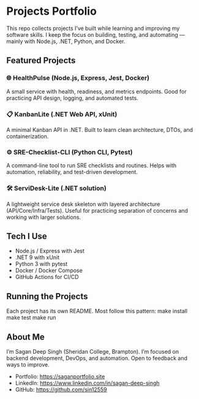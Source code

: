 # Projects Portfolio

This repo collects projects I’ve built while learning and improving my software skills.
I keep the focus on building, testing, and automating — mainly with Node.js, .NET, Python, and Docker.

## Featured Projects

### 🌐 HealthPulse (Node.js, Express, Jest, Docker)
A small service with health, readiness, and metrics endpoints.
Good for practicing API design, logging, and automated tests.

### 📋 KanbanLite (.NET Web API, xUnit)
A minimal Kanban API in .NET.
Built to learn clean architecture, DTOs, and containerization.

### ⚙️ SRE-Checklist-CLI (Python CLI, Pytest)
A command-line tool to run SRE checklists and routines.
Helps with automation, reliability, and test-driven development.

### 🛠️ ServiDesk-Lite (.NET solution)
A lightweight service desk skeleton with layered architecture (API/Core/Infra/Tests).
Useful for practicing separation of concerns and working with larger solutions.

## Tech I Use
- Node.js / Express with Jest
- .NET 9 with xUnit
- Python 3 with pytest
- Docker / Docker Compose
- GitHub Actions for CI/CD

## Running the Projects
Each project has its own README. Most follow this pattern:
    make install
    make test
    make run

## About Me
I’m Sagan Deep Singh (Sheridan College, Brampton). I’m focused on backend development, DevOps, and automation.
Open to feedback and ways to improve.

- Portfolio: https://saganportfolio.site
- LinkedIn: https://www.linkedin.com/in/sagan-deep-singh
- GitHub:  https://github.com/sin12559
